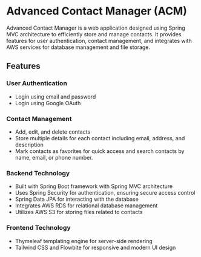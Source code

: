 # Advanced Contact Manager (ACM)

Advanced Contact Manager is a web application designed using Spring MVC architecture to efficiently store and manage contacts. It provides features for user authentication, contact management, and integrates with AWS services for database management and file storage.

## Features

### User Authentication
- Login using email and password
- Login using Google OAuth

### Contact Management
- Add, edit, and delete contacts
- Store multiple details for each contact including email, address, and description
- Mark contacts as favorites for quick access and search contacts by name, email, or phone number.
  
### Backend Technology
- Built with Spring Boot framework with Spring MVC architecture
- Uses Spring Security for authentication, ensuring secure access control
- Spring Data JPA for interacting with the database
- Integrates AWS RDS for relational database management
- Utilizes AWS S3 for storing files related to contacts

### Frontend Technology
- Thymeleaf templating engine for server-side rendering
- Tailwind CSS and Flowbite for responsive and modern UI design

